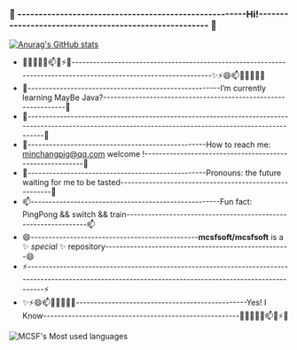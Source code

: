 ###   👋  ------------------------------------------------------Hi!------------------------------------------------------ 👋
[![Anurag's GitHub stats](https://github-readme-stats.vercel.app/api?username=mcsfsoft&show_icons=true)](https://github.com/anuraghazra/github-readme-stats)

 
- 🔭🌱👯🤔💬📫😄⚡✨-----------------------------------------------------------------------------------------------------------------✨⚡😄📫💬🤔👯🌱🔭  
- 🌱------------------------------------------------------I’m currently learning  MayBe Java?---------------------------------------------------------------🌱
- 👯---------------------------------------------------------------------------------------------------------------------------------------------------------👯             
- 🤔--------------------------------------------------How to reach me: minchangpig@qq.com  welcome !---------------------------------------------------------🤔
- 💬--------------------------------------------------Pronouns: the future waiting for me to be tasted-------------------------------------------------------💬
- 📫-----------------------------------------------------Fun fact: PingPong && switch && train---------------------------------------------------------------📫
- 😄-----------------------------------------------**mcsfsoft/mcsfsoft** is a ✨ _special_ ✨ repository----------------------------------------------------😄
- ⚡---------------------------------------------------------------------------------------------------------------------------------------------------------⚡
- ✨⚡😄📫💬🤔👯🌱🔭------------------------------------------------Yes! I Know-------------------------------------------------------🔭🌱👯🤔💬📫😄⚡✨
 
![MCSF's Most used languages](https://github-readme-stats.vercel.app/api/top-langs/?username=mcsfsoft&layout=compact&hide_border=true&langs_count=10)


